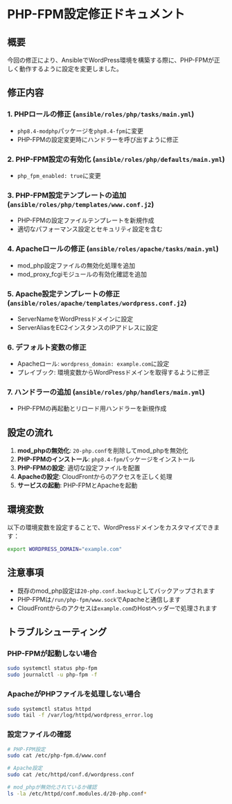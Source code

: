 # PHP-FPM設定修正ドキュメント

## 概要
今回の修正により、AnsibleでWordPress環境を構築する際に、PHP-FPMが正しく動作するように設定を変更しました。

## 修正内容

### 1. PHPロールの修正 (`ansible/roles/php/tasks/main.yml`)
- `php8.4-modphp`パッケージを`php8.4-fpm`に変更
- PHP-FPMの設定変更時にハンドラーを呼び出すように修正

### 2. PHP-FPM設定の有効化 (`ansible/roles/php/defaults/main.yml`)
- `php_fpm_enabled: true`に変更

### 3. PHP-FPM設定テンプレートの追加 (`ansible/roles/php/templates/www.conf.j2`)
- PHP-FPMの設定ファイルテンプレートを新規作成
- 適切なパフォーマンス設定とセキュリティ設定を含む

### 4. Apacheロールの修正 (`ansible/roles/apache/tasks/main.yml`)
- mod_php設定ファイルの無効化処理を追加
- mod_proxy_fcgiモジュールの有効化確認を追加

### 5. Apache設定テンプレートの修正 (`ansible/roles/apache/templates/wordpress.conf.j2`)
- ServerNameをWordPressドメインに設定
- ServerAliasをEC2インスタンスのIPアドレスに設定

### 6. デフォルト変数の修正
- Apacheロール: `wordpress_domain: example.com`に設定
- プレイブック: 環境変数からWordPressドメインを取得するように修正

### 7. ハンドラーの追加 (`ansible/roles/php/handlers/main.yml`)
- PHP-FPMの再起動とリロード用ハンドラーを新規作成

## 設定の流れ

1. **mod_phpの無効化**: `20-php.conf`を削除してmod_phpを無効化
2. **PHP-FPMのインストール**: `php8.4-fpm`パッケージをインストール
3. **PHP-FPMの設定**: 適切な設定ファイルを配置
4. **Apacheの設定**: CloudFrontからのアクセスを正しく処理
5. **サービスの起動**: PHP-FPMとApacheを起動

## 環境変数

以下の環境変数を設定することで、WordPressドメインをカスタマイズできます：

```bash
export WORDPRESS_DOMAIN="example.com"
```

## 注意事項

- 既存のmod_php設定は`20-php.conf.backup`としてバックアップされます
- PHP-FPMは`/run/php-fpm/www.sock`でApacheと通信します
- CloudFrontからのアクセスは`example.com`のHostヘッダーで処理されます

## トラブルシューティング

### PHP-FPMが起動しない場合
```bash
sudo systemctl status php-fpm
sudo journalctl -u php-fpm -f
```

### ApacheがPHPファイルを処理しない場合
```bash
sudo systemctl status httpd
sudo tail -f /var/log/httpd/wordpress_error.log
```

### 設定ファイルの確認
```bash
# PHP-FPM設定
sudo cat /etc/php-fpm.d/www.conf

# Apache設定
sudo cat /etc/httpd/conf.d/wordpress.conf

# mod_phpが無効化されているか確認
ls -la /etc/httpd/conf.modules.d/20-php.conf*
```
